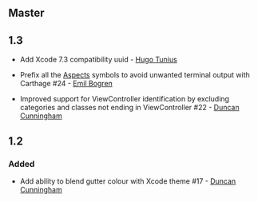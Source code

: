 ## Master

## 1.3
- Add Xcode 7.3 compatibility uuid - [Hugo Tunius](https://github.com/k0nserv)

- Prefix all the [Aspects](https://github.com/steipete/Aspects) symbols to avoid unwanted terminal output with Carthage #24 - [Emil Bogren](https://twitter.com/bogrenemil)

- Improved support for ViewController identification by excluding categories and classes not ending in ViewController #22 - [Duncan Cunningham](https://github.com/sirnacnud)

## 1.2
### Added
- Add ability to blend gutter colour with Xcode theme #17 - [Duncan Cunningham](https://github.com/sirnacnud)
